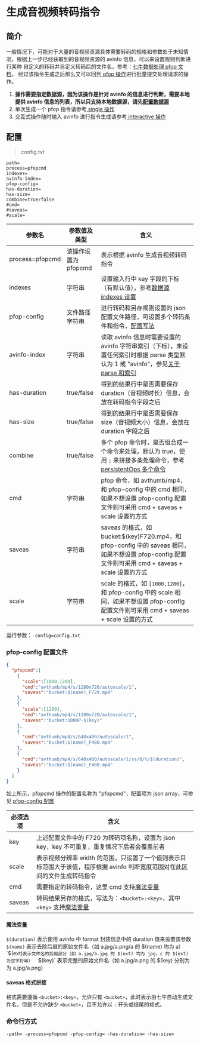 # 生成音视频转码指令

## 简介
一般情况下，可能对于大量的音视频资源具体需要转码的规格和参数处于未知情况，根据上一步已经获取到的音视频资源的 avinfo 信息，可以来设置规则判断进行某种
自定义的转码并自定义转码后的文件名。参考：[七牛数据处理 pfop 文档](https://developer.qiniu.com/dora/manual/3686/pfop-directions-for-use)，
经过该指令生成之后那么又可以回到[ pfop 操作](pfop.md)进行批量提交处理请求的操作。  
1. **操作需要指定数据源，因为该操作是针对 avinfo 的信息进行判断，需要本地提供 avinfo 信息的列表，所以只支持本地数据源，请先[配置数据源](datasource.md)**  
2. 单次生成一个 pfop 指令请参考[ single 操作](single.md)  
3. 交互式操作随时输入 avinfo 进行指令生成请参考[ interactive 操作](interactive.md)  

## 配置
> config.txt
```
path=
process=pfopcmd
indexes=
avinfo-index=
pfop-config=
has-duration=
has-size=
combine=true/false
#cmd=
#saveas=
#scale=
```  
|参数名|参数值及类型 | 含义|  
|-----|-------|-----|  
|process=pfopcmd| 该操作设置为pfopcmd| 表示根据 avinfo 生成音视频转码指令|  
|indexes|字符串| 设置输入行中 key 字段的下标（有默认值），参考[数据源 indexes 设置](datasource.md#1-公共参数)|  
|pfop-config| 文件路径字符串| 进行转码和另存规则设置的 json 配置文件路径，可设置多个转码条件和指令，[配置写法](#pfop-config-配置文件)|  
|avinfo-index| 字符串| 读取 avinfo 信息时需要设置的 avinfo 字符串索引（下标），未设置任何索引时根据 parse 类型默认为 1 或 "avinfo"，参见[关于 parse 和索引](datasource.md#关于-parse)|  
|has-duration| true/false| 得到的结果行中是否需要保存 duration（音视频时长）信息，会放在转码指令字段之后 |  
|has-size| true/false| 得到的结果行中是否需要保存 size（音视频大小）信息，会放在 duration 字段之后|  
|combine| true/false| 多个 pfop 命令时，是否组合成一个命令来处理，默认为 true，使用 `;` 来拼接多条处理命令，参考[persistentOps 多个命令](https://developer.qiniu.com/dora/api/3686/pfop-directions-for-use#1)|  
|cmd| 字符串| pfop 命令，如 avthumb/mp4，和 pfop-config 中的 cmd 相同，如果不想设置 pfop-config 配置文件则可采用 cmd + saveas + scale 设置的方式|  
|saveas| 字符串| saveas 的格式，如 bucket:$(key)F720.mp4，和 pfop-config 中的 saveas 相同，如果不想设置 pfop-config 配置文件则可采用 cmd + saveas + scale 设置的方式|  
|scale| 字符串| scale 的格式，如 `[1000,1280]`，和 pfop-config 中的 scale 相同，如果不想设置 pfop-config 配置文件则可采用 cmd + saveas + scale 设置的方式|  

运行参数：`-config=config.txt`

### pfop-config 配置文件
```json
{
  "pfopcmd":[
    {
      "scale":[1000,1280],
      "cmd":"avthumb/mp4/s/1280x720/autoscale/1",
      "saveas":"bucket:$(name)_F720.mp4"
    },
    {
      "scale":[1280],
      "cmd":"avthumb/mp4/s/1280x720/autoscale/1",
      "saveas":"bucket:1080P-$(key)"
    },
    {
      "cmd":"avthumb/mp4/s/640x480/autoscale/1",
      "saveas":"bucket:$(name)_F480.mp4"
    },
    {
      "cmd":"avthumb/mp4/s/640x480/autoscale/1/ss/0/t/$(duration)",
      "saveas":"bucket:$(name)_F480.mp4"
    }
  ]
}
```  
如上所示，pfopcmd 操作的配置名称为 "pfopcmd"，配置项为 json array，可参见 [pfop-config 配置](../resources/process.json)  

|必须选项|含义|  
|-----|-----|  
|key|上述配置文件中的 F720 为转码项名称，设置为 json key，key 不可重复，重复情况下后者会覆盖前者|  
|scale| 表示视频分辨率 width 的范围，只设置了一个值则表示目标范围大于该值，程序根据 avinfo 判断宽度范围对在此区间的文件生成转码指令|  
|cmd| 需要指定的转码指令，这里 cmd 支持[魔法变量](#魔法变量) |  
|saveas| 转码结果另存的格式，写法为：`<bucket>:<key>`，其中 `<key>` 支持[魔法变量](#魔法变量)|  

#### 魔法变量  
`$(duration)` 表示使用 avinfo 中 format 封装信息中的 duration 值来设置该参数  
`$(name)` 表示去除后缀的原始文件名（如 a.jpg/a.png/a 的 $(name) 均为 a）  
`$(ext)` 表示文件名的后缀部分（如 a.jpg/b.jpg 的 $(ext) 均为 jpg，c 的 $(ext) 为空字符串）  
`$(key)` 表示完整的原始文件名（如 a.jpg/a.png 的 $(key) 分别为为 a.jpg/a.png）  
#### saveas 格式拼接  
格式需要遵循 `<bucket>:<key>`，允许只有 `<bucket>`，此时表示由七牛自动生成文件名，但是不允许缺少 `<bucket>`，且不允许以 `:` 开头或结尾的格式。  

### 命令行方式
```
-path= -process=pfopcmd -pfop-config= -has-duration= -has-size=
```
